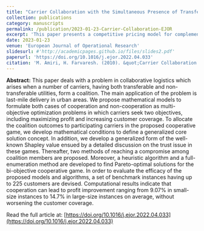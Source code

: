 ```yaml
---
title: "Carrier Collaboration with the Simultaneous Presence of Transferable and Nontransferable Utilities"
collection: publications
category: manuscripts
permalink: /publication/2023-01-23-Carrier-Collaboration-EJOR
excerpt: 'This paper presents a competitive pricing model for complementary telecom services, considering subscriber churn in a duopoly market.'
date: 2023-01-23
venue: 'European Journal of Operational Research'
slidesurl: #'http://academicpages.github.io/files/slides2.pdf'
paperurl: 'https://doi.org/10.1016/j.ejor.2022.04.033'
citation: 'M. Amiri, H. Farvaresh. (2010). &quot;Carrier Collaboration with the Simultaneous Presence of Transferable and Nontransferable Utilities.&quot; <i>European Journal of Operational Research</i>. 304(2), 596-617.'
---
```


**Abstract:** This paper deals with a problem in collaborative logistics which arises when a number of carriers, having both transferable and non-transferable utilities, form a coalition. The main application of the problem is last-mile delivery in urban areas. We propose mathematical models to formulate both cases of cooperation and non-cooperation as multi-objective optimization problems in which carriers seek two objectives, including maximizing profit and increasing customer coverage. To allocate the coalition outcomes to participating carriers in the proposed cooperative game, we develop mathematical conditions to define a generalized core solution concept. In addition, we develop a generalized form of the well-known Shapley value ensued by a detailed discussion on the trust issue in these games. Thereafter, two methods of reaching a compromise among coalition members are proposed. Moreover, a heuristic algorithm and a full-enumeration method are developed to find Pareto-optimal solutions for the bi-objective cooperative game. In order to evaluate the efficacy of the proposed models and algorithms, a set of benchmark instances having up to 225 customers are devised. Computational results indicate that cooperation can lead to profit improvement ranging from 9.07% in small-size instances to 14.7% in large-size instances on average, without worsening the customer coverage.

Read the full article at: [https://doi.org/10.1016/j.ejor.2022.04.033](https://doi.org/10.1016/j.ejor.2022.04.033)
